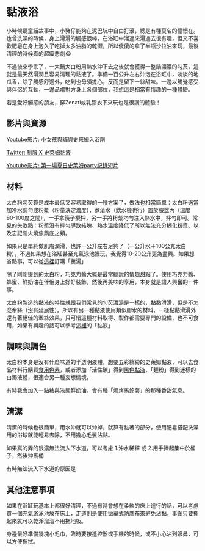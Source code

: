 黏液浴
=====
小時候聽童話故事中，小豬仔能夠在泥巴坑中自由打滾，總是有種莫名的憧憬在。也曾洗澡的時候，身上滑滑的觸感很棒，在浴缸中溜過來滑過去很有趣，但又不喜歡肥皂在身上泡久了吃掉太多油脂的乾澀，所以傻傻的拿了半瓶沙拉油來玩，最後清理的時候真的超級悲劇😂

不過後來學乖了，一大鍋太白粉用熱水沖下去之後就會獲得一整鍋濃濃的勾芡，這就是最天然滑潤且容易清理的黏液了。準備一百公升左右沖泡在浴缸中，淡淡的地瓜香，除了觸感舒適外，吃到也毋須擔心，反而是留下一絲甜味。一邊以觸覺感受與伴侶的互動，一邊品嚐對方身上各個部位，我想這是相當有情趣的一種體驗。

若是愛好觸感的朋友，穿Zenati或乳膠衣下來玩也是很讚的體驗！

## 影片與資源

[Youtube影片: 小女孩與貓與史來姆入浴劑](https://youtu.be/P-XfCbVVjKE?t=337)

[Twitter: 制服 X 史萊姆黏液](https://twitter.com/yurise_x/status/1259135451522162689)

[Youtube影片: 第一場夏日史萊姆party紀錄短片](https://www.youtube.com/watch?v=zoqEFGsIGpk)

## 材料

太白粉勾芡算是成本最低又容易取得的一種方案了，做法也相當簡單：太白粉適當加冷水調勻成粉漿（粉量決定濃度），煮滾水（飲水機也行）置於臉盆內（溫度90-100度之間），一手拿筷子攪拌，另一手將粉漿均勻注入熱水中，拌勻即可。常見的失敗點：粉漿沒有拌勻導致結塊、熱水溫度降低了所以無法充分糊化粉漿、以及忘記關火燒焦鍋底之類。

如果只是單純做肌膚潤滑，也許一公升左右足夠了（一公升水＋100公克太白粉），不過如果想在浴缸甚至充氣泳池裡玩，我覺得10-20公升更為盡興。如果想省點事，可以從[這裡](http://stickysli.me/index.html#order)訂購「羹湯」

除了剛剛提到的太白粉，巧克力醬大概是最常聽說的情趣甜點了。使用巧克力醬、蜂蜜、鮮奶油在伴侶身上好好裝飾，然後再美味的享用，本身就是讓人興奮的一件事。

太白粉製造的黏液的特性就跟我們常見的勾芡濃湯是一樣的，黏黏滑滑，但是不怎麼牽絲（沒有延展性）。所以有另一種黏液使用類似膠水的材料，一樣黏黏滑滑外還有著絕佳的牽絲效果，只可惜這種材料取得、製作都需要專門的設備，也不可食用，如果有興趣的話可以參考[這裡](http://stickysli.me/index.html#order)的「黏液」

## 調味與調色

太白粉本身是沒有什麼味道的半透明液體，想要五彩繽紛的史萊姆黏液，可以去食品材料行購買[食用色素](http://stickysli.me/index.html#order)，或者添加「活性碳」得到[黑色黏液](https://www.google.com/search?q=changed&source=lnms&tbm=isch&sa=X)、「麵粉」得到迷樣的白濁液體，很適合另一種妄想情境。

有時我會加入一點糖與液態鮮奶油，會有種「焗烤馬鈴薯」的那種香甜氣息。

## 清潔

清潔的時候也很簡單，用水沖就可以沖掉，就算有黏著的部分，使用肥皂搭配洗澡用的浴球就能輕易去除，不用擔心毛髮沾黏。

如果真的弄的很濃無法流入下水道，可以考慮 1.沖水稀釋 或 2.用手捧起集中於桶子，然後沖馬桶

有時無法流入下水道的原因是

## 其他注意事項

如果在浴缸玩基本上都很好清理，不過有時會想在柔軟的床上進行的話，可以考慮買一個[充氣游泳池](http://stickysli.me/index.html#order)放在床上，走道則是使用[拋棄式防塵布](http://stickysli.me/index.html#order)來避免沾黏，事後只要撕起來就可以乾淨溜溜不用拖地板。

身邊最好準備幾塊小毛巾，臨時要按遙控器或手機的時候，或不小心沾到眼鼻，可以方便擦拭。